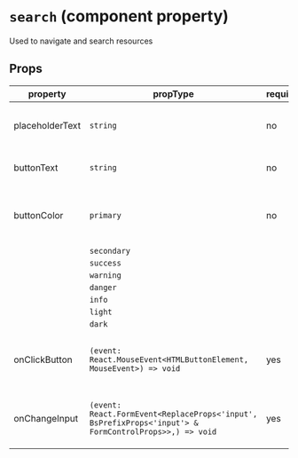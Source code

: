 # `search` (component property)

Used to navigate and search resources

## Props

| property    | propType   | required | default | description                                                   |
| ----------- | ---------- | -------- | ------- | ------------------------------------------------------------- |
| placeholderText | `string` | no | 'Search' | Defines search placeholder text
| buttonText | `string` | no | 'Search' | Defines search button text
| buttonColor | `primary` | no | 'primary' | Defines the button variant. By default is primary|
|| `secondary`
|| `success`
|| `warning`
|| `danger`
|| `info`
|| `light`
|| `dark`
|onClickButton|`(event: React.MouseEvent<HTMLButtonElement, MouseEvent>) => void`|yes||Handles the on click search button event| 
|onChangeInput|`(event: React.FormEvent<ReplaceProps<'input', BsPrefixProps<'input'> & FormControlProps>>,) => void`|yes||Handles the on change search form event| 
